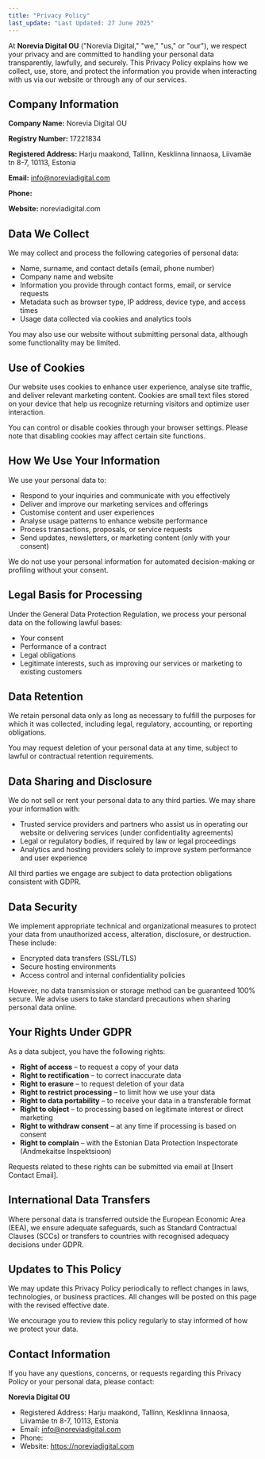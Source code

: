 ```yaml
---
title: "Privacy Policy"
last_update: "Last Updated: 27 June 2025"
---
```


At **Norevia Digital OU** ("Norevia Digital," "we," "us," or "our"), we respect your privacy and are committed to handling your personal data transparently, lawfully, and securely. This Privacy Policy explains how we collect, use, store, and protect the information you provide when interacting with us via our website or through any of our services.

## **Company Information**

**Company Name:** Norevia Digital OU

**Registry Number:** 17221834

**Registered Address:** Harju maakond, Tallinn, Kesklinna linnaosa, Liivamäe tn 8-7, 10113, Estonia

**Email:** info@noreviadigital.com

**Phone:**

**Website:** noreviadigital.com

## **Data We Collect**

We may collect and process the following categories of personal data:

- Name, surname, and contact details (email, phone number)
- Company name and website
- Information you provide through contact forms, email, or service requests
- Metadata such as browser type, IP address, device type, and access times
- Usage data collected via cookies and analytics tools

You may also use our website without submitting personal data, although some functionality may be limited.

## **Use of Cookies**

Our website uses cookies to enhance user experience, analyse site traffic, and deliver relevant marketing content. Cookies are small text files stored on your device that help us recognize returning visitors and optimize user interaction.

You can control or disable cookies through your browser settings. Please note that disabling cookies may affect certain site functions.

## **How We Use Your Information**

We use your personal data to:

- Respond to your inquiries and communicate with you effectively
- Deliver and improve our marketing services and offerings
- Customise content and user experiences
- Analyse usage patterns to enhance website performance
- Process transactions, proposals, or service requests
- Send updates, newsletters, or marketing content (only with your consent)

We do not use your personal information for automated decision-making or profiling without your consent.

## **Legal Basis for Processing**

Under the General Data Protection Regulation, we process your personal data on the following lawful bases:

- Your consent
- Performance of a contract
- Legal obligations
- Legitimate interests, such as improving our services or marketing to existing customers

## **Data Retention**

We retain personal data only as long as necessary to fulfill the purposes for which it was collected, including legal, regulatory, accounting, or reporting obligations.

You may request deletion of your personal data at any time, subject to lawful or contractual retention requirements.

## **Data Sharing and Disclosure**

We do not sell or rent your personal data to any third parties. We may share your information with:

- Trusted service providers and partners who assist us in operating our website or delivering services (under confidentiality agreements)
- Legal or regulatory bodies, if required by law or legal proceedings
- Analytics and hosting providers solely to improve system performance and user experience

All third parties we engage are subject to data protection obligations consistent with GDPR.

## **Data Security**

We implement appropriate technical and organizational measures to protect your data from unauthorized access, alteration, disclosure, or destruction. These include:

- Encrypted data transfers (SSL/TLS)
- Secure hosting environments
- Access control and internal confidentiality policies

However, no data transmission or storage method can be guaranteed 100% secure. We advise users to take standard precautions when sharing personal data online.

## **Your Rights Under GDPR**

As a data subject, you have the following rights:

- **Right of access** – to request a copy of your data
- **Right to rectification** – to correct inaccurate data
- **Right to erasure** – to request deletion of your data
- **Right to restrict processing** – to limit how we use your data
- **Right to data portability** – to receive your data in a transferable format
- **Right to object** – to processing based on legitimate interest or direct marketing
- **Right to withdraw consent** – at any time if processing is based on consent
- **Right to complain** – with the Estonian Data Protection Inspectorate (Andmekaitse Inspektsioon)

Requests related to these rights can be submitted via email at \[Insert Contact Email\].

## **International Data Transfers**

Where personal data is transferred outside the European Economic Area (EEA), we ensure adequate safeguards, such as Standard Contractual Clauses (SCCs) or transfers to countries with recognised adequacy decisions under GDPR.

## **Updates to This Policy**

We may update this Privacy Policy periodically to reflect changes in laws, technologies, or business practices. All changes will be posted on this page with the revised effective date.

We encourage you to review this policy regularly to stay informed of how we protect your data.

## **Contact Information**

If you have any questions, concerns, or requests regarding this Privacy Policy or your personal data, please contact:

**Norevia Digital OU**

- Registered Address: Harju maakond, Tallinn, Kesklinna linnaosa, Liivamäe tn 8-7, 10113, Estonia
- Email: info@noreviadigital.com
- Phone:
- Website: https://noreviadigital.com
